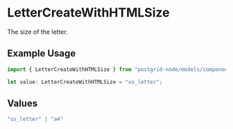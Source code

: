 # LetterCreateWithHTMLSize

The size of the letter.

## Example Usage

```typescript
import { LetterCreateWithHTMLSize } from "postgrid-node/models/components";

let value: LetterCreateWithHTMLSize = "us_letter";
```

## Values

```typescript
"us_letter" | "a4"
```